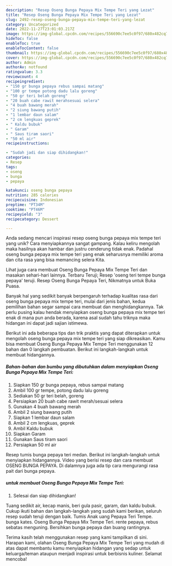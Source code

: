 ```yaml
---
description: "Resep Oseng Bunga Pepaya Mix Tempe Teri yang Lezat"
title: "Resep Oseng Bunga Pepaya Mix Tempe Teri yang Lezat"
slug: 2492-resep-oseng-bunga-pepaya-mix-tempe-teri-yang-lezat
category: Uncategorized
date: 2022-11-27T23:01:03.217Z
image: https://img-global.cpcdn.com/recipes/556690c7ee5c0f97/680x482cq70/oseng-bunga-pepaya-mix-tempe-teri-foto-resep-utama.jpg
hideToc: false
enableToc: true
enableTocContent: false
thumbnail: https://img-global.cpcdn.com/recipes/556690c7ee5c0f97/680x482cq70/oseng-bunga-pepaya-mix-tempe-teri-foto-resep-utama.jpg
cover: https://img-global.cpcdn.com/recipes/556690c7ee5c0f97/680x482cq70/oseng-bunga-pepaya-mix-tempe-teri-foto-resep-utama.jpg
author: Admin
authorAv: notfound
ratingvalue: 3.3
reviewcount: 4
recipeingredient:
- "150 gr bunga pepaya rebus sampai matang"
- "100 gr tempe potong dadu lalu goreng"
- "50 gr teri belah goreng"
- "20 buah cabe rawit merahsesuai selera"
- "4 buah bawang merah"
- "2 siung bawang putih"
- "1 lembar daun salam"
- "2 cm lengkuas geprek"
- " Kaldu bubuk"
- " Garam"
- " Saus tiram saori"
- "50 ml air"
recipeinstructions:

- "Sudah jadi dan siap dihidangkan!"
categories:
- Resep
tags:
- oseng
- bunga
- pepaya

katakunci: oseng bunga pepaya 
nutrition: 285 calories
recipecuisine: Indonesian
preptime: "PT34M"
cooktime: "PT46M"
recipeyield: "3"
recipecategory: Dessert

---
```





Anda sedang mencari inspirasi resep oseng bunga pepaya mix tempe teri yang unik? Cara menyiapkannya sangat gampang. Kalau keliru mengolah maka hasilnya akan hambar dan justru cenderung tidak enak. Padahal oseng bunga pepaya mix tempe teri yang enak seharusnya memiliki aroma dan cita rasa yang bisa memancing selera Kita.





Lihat juga cara membuat Oseng Bunga Pepaya Mix Tempe Teri dan masakan sehari-hari lainnya. Terbaru Teruji; Resep &#39;oseng teri tempe bunga pepaya&#39; teruji. Resep Oseng Bunga Pepaya Teri, Nikmatnya untuk Buka Puasa.

Banyak hal yang sedikit banyak berpengaruh terhadap kualitas rasa dari oseng bunga pepaya mix tempe teri, mulai dari jenis bahan, kedua pemilihan bahan segar sampai cara membuat dan menghidangkannya. Tak perlu pusing kalau hendak menyiapkan oseng bunga pepaya mix tempe teri enak di mana pun anda berada, karena asal sudah tahu triknya maka hidangan ini dapat jadi sajian istimewa.






Berikut ini ada beberapa tips dan trik praktis yang dapat diterapkan untuk mengolah oseng bunga pepaya mix tempe teri yang siap dikreasikan. Kamu bisa membuat Oseng Bunga Pepaya Mix Tempe Teri menggunakan 12 bahan dan 0 langkah pembuatan. Berikut ini langkah-langkah untuk membuat hidangannya.

<!--inarticleads1-->

##### Bahan-bahan dan bumbu yang dibutuhkan dalam menyiapkan Oseng Bunga Pepaya Mix Tempe Teri:

1. Siapkan 150 gr bunga pepaya, rebus sampai matang
1. Ambil 100 gr tempe, potong dadu lalu goreng
1. Sediakan 50 gr teri belah, goreng
1. Persiapkan 20 buah cabe rawit merah/sesuai selera
1. Gunakan 4 buah bawang merah
1. Ambil 2 siung bawang putih
1. Siapkan 1 lembar daun salam
1. Ambil 2 cm lengkuas, geprek
1. Ambil  Kaldu bubuk
1. Siapkan  Garam
1. Gunakan  Saus tiram saori
1. Persiapkan 50 ml air


Resep tumis bunga pepaya teri medan. Berikut ini langkah-langkah untuk menyiapkan hidangannya. Video yang berisi resep dan cara membuat OSENG BUNGA PEPAYA. Di dalamnya juga ada tip cara mengurangi rasa pait dari bunga pepaya. 

<!--inarticleads2-->

#####  untuk membuat Oseng Bunga Pepaya Mix Tempe Teri:


1. Selesai dan siap dihidangkan!

Tuang sedikit air, kecap manis, beri gula pasir, garam, dan kaldu bubuk. Cukup ikuti bahan dan langkah-langkah yang sudah kami berikan, seluruh resep sudah teruji dengan baik. Tumis Anak uang Pepaya Teri Tempe. bunga kates. Oseng Bunga Pepaya Mix Tempe Teri. rente pepaya, rebus sebatas menguning. Bersihkan bunga pepaya dan buang rantingnya. 

Terima kasih telah menggunakan resep yang kami tampilkan di sini. Harapan kami, olahan Oseng Bunga Pepaya Mix Tempe Teri yang mudah di atas dapat membantu kamu menyiapkan hidangan yang sedap untuk keluarga/teman ataupun menjadi inspirasi untuk berbisnis kuliner. Selamat mencoba!
